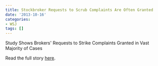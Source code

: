 ```yaml
---
title: Stockbroker Requests to Scrub Complaints Are Often Granted
date: '2013-10-16'
categories:
- WSJ
tags: []
---
```

Study Shows Brokers' Requests to Strike Complaints Granted in Vast Majority of Cases

Read the full story [here](https://www.wsj.com/articles/stockbrokers-requests-to-scrub-complaints-are-often-granted-1381944984).